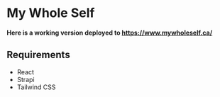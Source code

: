 # My Whole Self

**Here is a working version deployed to https://www.mywholeself.ca/**

## Requirements
- React
- Strapi
- Tailwind CSS
